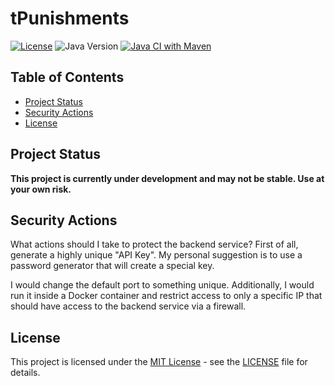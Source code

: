 # tPunishments

[![License](https://img.shields.io/badge/license-MIT-blue.svg)](LICENSE)
![Java Version](https://img.shields.io/badge/Java-17%2B-blue.svg)
[![Java CI with Maven](https://github.com/TehSteel/tPunishments/actions/workflows/maven.yml/badge.svg)](https://github.com/TehSteel/tPunishments/actions/workflows/maven.yml)

## Table of Contents

- [Project Status](#project-status)
- [Security Actions](#security-actions)
- [License](#license)


## Project Status

<b>This project is currently under development and may not be stable. Use at your own risk.</b>


## Security Actions
What actions should I take to protect the backend service? First of all, generate a highly unique "API Key". My personal suggestion is to use a password generator that will create a special key.

I would change the default port to something unique. Additionally, I would run it inside a Docker container and restrict access to only a specific IP that should have access to the backend service via a firewall.

## License

This project is licensed under the [MIT License](LICENSE) - see the [LICENSE](LICENSE) file for details.
